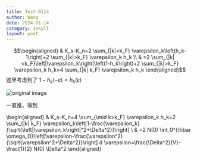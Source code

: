 ```yaml
---
title: Test-0114
author: Wang
date: 2024-01-14
category: Jekyll
layout: post
---
```



$$\begin{aligned}
& K_s-K_n=2 \sum_{|k|<k_F} \varepsilon_k\left(h_k-1\right)+2 \sum_{|k|>k_F} \varepsilon_k h_k \\
& =2 \sum_{|k|<k_F}\left|\varepsilon_k\right|\left(1-h_k\right)+2 \sum_{|k|>k_F} \varepsilon_k h_k=4 \sum_{|k| k_F} \varepsilon_k h_k
\end{aligned}$$
 这里考虑到了 $1-h_k(-\varepsilon)=h_k(\varepsilon)$

![original image](https://cdn.mathpix.com/snip/images/Zk83NkUPFMumptGaSHkqRx6CZl_g53IK6cfmeaExzX4.original.fullsize.png)

一直推，得到

\begin{aligned}
& K_s-K_n=4 \sum_{\mid k>k_F} \varepsilon_k h_k=2 \sum_{|k| k_F} \varepsilon_k\left[1-\frac{\varepsilon_k}{\sqrt{\left|\varepsilon_k\right|^2+\Delta^2}}\right] \\
& =2 N(0) \int_0^{\hbar \omega_D}\left[\varepsilon-\frac{\varepsilon^2}{\sqrt{\varepsilon^2+\Delta^2}}\right] d \varepsilon=\frac{\Delta^2}{V}-\frac{1}{2} N(0) \Delta^2
\end{aligned}

